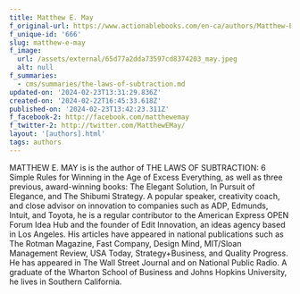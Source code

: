 ```yaml
---
title: Matthew E. May
f_original-url: https://www.actionablebooks.com/en-ca/authors/Matthew-E.-May/
f_unique-id: '666'
slug: matthew-e-may
f_image:
  url: /assets/external/65d77a2dda73597cd8374203_may.jpeg
  alt: null
f_summaries:
  - cms/summaries/the-laws-of-subtraction.md
updated-on: '2024-02-23T13:31:29.836Z'
created-on: '2024-02-22T16:45:33.618Z'
published-on: '2024-02-23T13:42:23.311Z'
f_facebook-2: http://facebook.com/matthewemay
f_twitter-2: http://twitter.com/MatthewEMay/
layout: '[authors].html'
tags: authors
---
```


MATTHEW E. MAY is is the author of THE LAWS OF SUBTRACTION: 6 Simple Rules for Winning in the Age of Excess Everything, as well as three previous, award-winning books: The Elegant Solution, In Pursuit of Elegance, and The Shibumi Strategy. A popular speaker, creativity coach, and close advisor on innovation to companies such as ADP, Edmunds, Intuit, and Toyota, he is a regular contributor to the American Express OPEN Forum Idea Hub and the founder of Edit Innovation, an ideas agency based in Los Angeles. His articles have appeared in national publications such as The Rotman Magazine, Fast Company, Design Mind, MIT/Sloan Management Review, USA Today, Strategy+Business, and Quality Progress. He has appeared in The Wall Street Journal and on National Public Radio. A graduate of the Wharton School of Business and Johns Hopkins University, he lives in Southern California.

